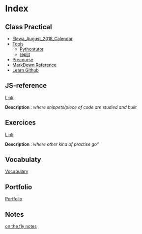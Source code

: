 # Index

## Class Practical
* [Elewa_August_2018_Calendar](https://github.com/august-elewa-2018/calendar/wiki/week-1-notes)
* [Tools](https://github.com/elewa-academy/js-tool-kit/blob/master/learning-environments.md)
  * [Pythontutor](http://www.pythontutor.com/visualize.html#mode=edit)
  * [replit](https://repl.it/@Ludovic7127/IroncladWebbedOutcome)
* [Precourse](https://elewa-academy.github.io/Precourse/)
* [MarkDown Reference](https://en.support.wordpress.com/markdown-quick-reference)
* [Learn Github](https://github.com/LudovicGouverneur/Learn-github.git)

## JS-reference  
[Link](https://github.com/LudovicGouverneur/JS-Reference.git)

__Description__ : *where snippets/piece of code are studied and built*  

## Exercices
[Link](https://github.com/LudovicGouverneur/Exercices.git)

__Description__ : *where other kind of practise go"*

## Vocabulaty
[Vocabulary](https://github.com/LudovicGouverneur/Vocabulary.git)

## Portfolio
[Portfolio](https://github.com/LudovicGouverneur/Portfolio.git)

## Notes
[on the fly notes](https://github.com/LudovicGouverneur/Notes.git)
